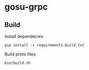 # gosu-grpc


## Build
Install dependecies  
```
pip install -r requirements.build.txt
```
Build proto files  
```
bin/build.sh
```
